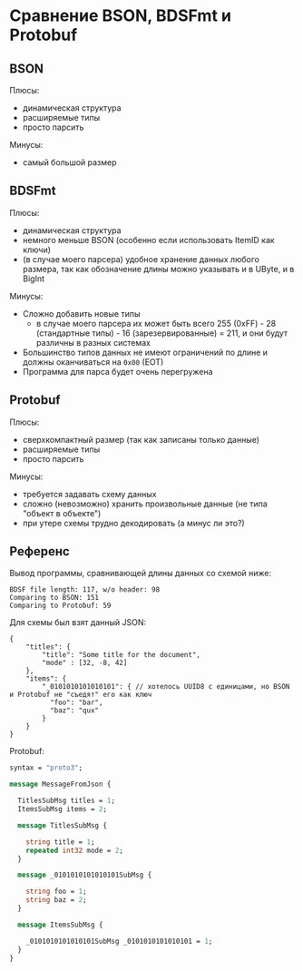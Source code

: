 # Сравнение BSON, BDSFmt и Protobuf

## BSON

Плюсы:
* динамическая структура
* расширяемые типы
* просто парсить

Минусы:
* самый большой размер

## BDSFmt

Плюсы:
* динамическая структура
* немного меньше BSON (особенно если использовать ItemID как ключи)
* (в случае моего парсера) удобное хранение данных любого размера, так как обозначение длины можно указывать и в UByte, и в BigInt

Минусы:
* Сложно добавить новые типы
  * в случае моего парсера их может быть всего 255 (0xFF) - 28 (стандартные типы) - 16 (зарезервированные) = 211, и они будут различны в разных системах
* Большинство типов данных не имеют ограничений по длине и должны оканчиваться на `0x00` (EOT)
* Программа для парса будет очень перегружена

## Protobuf

Плюсы:
* сверхкомпактный размер (так как записаны только данные)
* расширяемые типы
* просто парсить

Минусы:
* требуется задавать схему данных
* сложно (невозможно) хранить произвольные данные (не типа "объект в объекте")
* при утере схемы трудно декодировать (а минус ли это?)

## Референс

Вывод программы, сравнивающей длины данных со схемой ниже:
```
BDSF file length: 117, w/o header: 98
Comparing to BSON: 151
Comparing to Protobuf: 59
```

Для схемы был взят данный JSON:
```json5
{
    "titles": {
        "title": "Some title for the document",
        "mode" : [32, -8, 42]
    },
    "items": {
        "_0101010101010101": { // хотелось UUID8 с единицами, но BSON и Protobuf не "съедят" его как ключ
          "foo": "bar",
          "baz": "qux"
        }
    }
}
```

Protobuf:
```protobuf
syntax = "proto3";

message MessageFromJson {

  TitlesSubMsg titles = 1;
  ItemsSubMsg items = 2;

  message TitlesSubMsg {

    string title = 1;
    repeated int32 mode = 2;
  }

  message _0101010101010101SubMsg {

    string foo = 1;
    string baz = 2;
  }

  message ItemsSubMsg {

    _0101010101010101SubMsg _0101010101010101 = 1;
  }
}
```